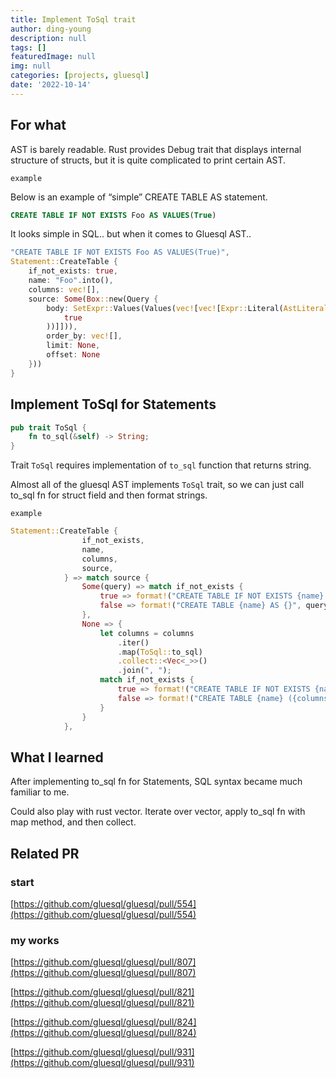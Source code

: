 ```yaml
---
title: Implement ToSql trait
author: ding-young
description: null
tags: []
featuredImage: null
img: null
categories: [projects, gluesql]
date: '2022-10-14'
---
```


## For what

AST is barely readable. Rust provides Debug trait that displays internal structure of structs, but it is quite complicated to print certain AST.

`example`

Below is an example of “simple” CREATE TABLE AS statement.

```sql
CREATE TABLE IF NOT EXISTS Foo AS VALUES(True)
```

It looks simple in SQL.. but when it comes to Gluesql AST..

```rust
"CREATE TABLE IF NOT EXISTS Foo AS VALUES(True)",
Statement::CreateTable {
    if_not_exists: true,
    name: "Foo".into(),
    columns: vec![],
    source: Some(Box::new(Query {
        body: SetExpr::Values(Values(vec![vec![Expr::Literal(AstLiteral::Boolean(
            true
        ))]])),
        order_by: vec![],
        limit: None,
        offset: None
    }))
}
```

## Implement ToSql for Statements

```rust
pub trait ToSql {
    fn to_sql(&self) -> String;
}
```

Trait `ToSql` requires implementation of `to_sql` function that returns string.

Almost all of the gluesql AST implements `ToSql` trait, so we can just call to_sql fn for struct field and then format strings.

`example`

```rust
Statement::CreateTable {
                if_not_exists,
                name,
                columns,
                source,
            } => match source {
                Some(query) => match if_not_exists {
                    true => format!("CREATE TABLE IF NOT EXISTS {name} AS {}", query.to_sql()),
                    false => format!("CREATE TABLE {name} AS {}", query.to_sql()),
                },
                None => {
                    let columns = columns
                        .iter()
                        .map(ToSql::to_sql)
                        .collect::<Vec<_>>()
                        .join(", ");
                    match if_not_exists {
                        true => format!("CREATE TABLE IF NOT EXISTS {name} ({columns})"),
                        false => format!("CREATE TABLE {name} ({columns})"),
                    }
                }
            },
```

## What I learned

After implementing to_sql fn for Statements, SQL syntax became much familiar to me.

Could also play with rust vector. Iterate over vector, apply to_sql fn with map method, and then collect.

## Related PR

### start

[https://github.com/gluesql/gluesql/pull/554](https://github.com/gluesql/gluesql/pull/554)

### my works

[https://github.com/gluesql/gluesql/pull/807](https://github.com/gluesql/gluesql/pull/807)

[https://github.com/gluesql/gluesql/pull/821](https://github.com/gluesql/gluesql/pull/821)

[https://github.com/gluesql/gluesql/pull/824](https://github.com/gluesql/gluesql/pull/824)

[https://github.com/gluesql/gluesql/pull/931](https://github.com/gluesql/gluesql/pull/931)
